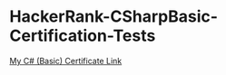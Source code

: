 # HackerRank-CSharpBasic-Certification-Tests

[My C# (Basic) Certificate Link](https://www.hackerrank.com/certificates/1e027a9f750c)
